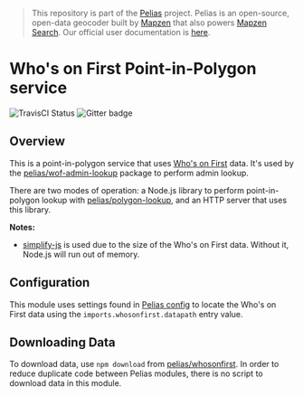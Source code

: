 > This repository is part of the [Pelias](https://github.com/pelias/pelias) project. Pelias is an open-source, open-data geocoder built by [Mapzen](https://www.mapzen.com/) that also powers [Mapzen Search](https://mapzen.com/projects/search). Our official user documentation is [here](https://mapzen.com/documentation/search/).

# Who's on First Point-in-Polygon service

![TravisCI Status](https://travis-ci.org/pelias/wof-pip-service.svg)
![Gitter badge](https://camo.githubusercontent.com/35e0282de601f7bfa5336efc0328f196b86eff5f/68747470733a2f2f6261646765732e6769747465722e696d2f70656c6961732f70656c6961732e737667)

## Overview
This is a point-in-polygon service that uses [Who's on First](http://whosonfirst.mapzen.com/)
data. It's used by the [pelias/wof-admin-lookup](https://github.com/pelias/wof-admin-lookup)
package to perform admin lookup.

There are two modes of operation: a Node.js library to perform point-in-polygon
lookup with [pelias/polygon-lookup](https://github.com/pelias/polygon-lookup),
and an HTTP server that uses this library.

__Notes:__
- [simplify-js](https://github.com/mourner/simplify-js) is used due to the size of the Who's on First data. Without it, Node.js will run out of memory.

## Configuration

This module uses settings found in [Pelias config](https://www.npmjs.com/package/pelias-config) to locate the Who's on First data using the `imports.whosonfirst.datapath` entry value.  

## Downloading Data

To download data, use `npm download` from [pelias/whosonfirst](https://www.npmjs.com/package/pelias-whosonfirst).  In order to reduce duplicate code between Pelias modules, there is no script to download data in this module.  
